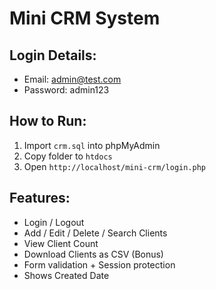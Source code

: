 # Mini CRM System

## Login Details:
- Email: admin@test.com
- Password: admin123

## How to Run:
1. Import `crm.sql` into phpMyAdmin
2. Copy folder to `htdocs`
3. Open `http://localhost/mini-crm/login.php`

## Features:
- Login / Logout
- Add / Edit / Delete / Search Clients
- View Client Count
- Download Clients as CSV (Bonus)
- Form validation + Session protection
- Shows Created Date
